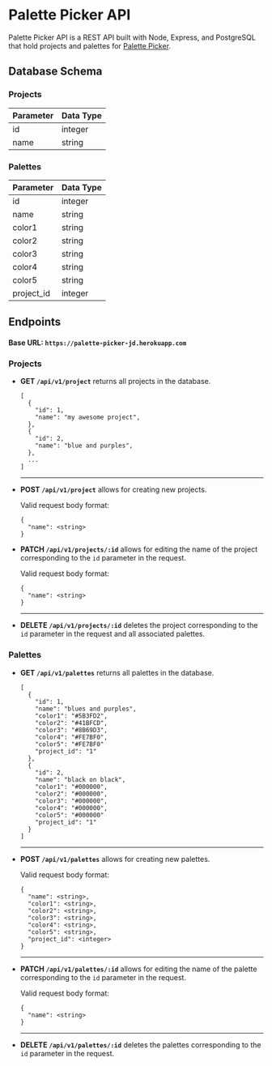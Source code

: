 # Palette Picker API
Palette Picker API is a REST API built with Node, Express, and PostgreSQL that hold projects and palettes for [Palette Picker]().

## Database Schema

### Projects
| Parameter    | Data Type |
|:-------------|:----------|
| id           | integer   |
| name         | string    |

### Palettes
| Parameter        | Data Type |
|:-----------------|:----------|
| id               | integer   |
| name             | string    |
| color1           | string    |
| color2           | string    |
| color3           | string    |
| color4           | string    |
| color5           | string    |
| project_id       | integer   |

## Endpoints

#### Base URL: `https://palette-picker-jd.herokuapp.com`

### Projects
* __GET `/api/v1/project`__ returns all projects in the database.

  ```
  [
    {
      "id": 1,
      "name": "my awesome project",
    },
    {
      "id": 2,
      "name": "blue and purples",
    },
    ...
  ]
  ```
  ___
* __POST `/api/v1/project`__ allows for creating new projects.

  Valid request body format:
  ```
  {
    "name": <string>
  }
  ```
* __PATCH `/api/v1/projects/:id`__ allows for editing the name of the project corresponding to the `id` parameter in the request.

  Valid request body format:
  ```
  {
    "name": <string>
  }
  ```
  ___
* __DELETE `/api/v1/projects/:id`__ deletes the project corresponding to the `id` parameter in the request and all associated palettes.

### Palettes
* __GET `/api/v1/palettes`__ returns all palettes in the database.

  ```
  [
    {
      "id": 1,
      "name": "blues and purples",
      "color1": "#5B3FD2",
      "color2": "#41BFCD",
      "color3": "#8B69D3",
      "color4": "#FE7BF0",
      "color5": "#FE7BF0"
      "project_id": "1"
    },
    {
      "id": 2,
      "name": "black on black",
      "color1": "#000000",
      "color2": "#000000",
      "color3": "#000000",
      "color4": "#000000",
      "color5": "#000000"
      "project_id": "1"
    }
  ]
  ```
  ___  
* __POST `/api/v1/palettes`__ allows for creating new palettes.

  Valid request body format:
  ```
  {
    "name": <string>,
    "color1": <string>,
    "color2": <string>,
    "color3": <string>,
    "color4": <string>,
    "color5": <string>,
    "project_id": <integer>
  }
  ```
  ___
* __PATCH `/api/v1/palettes/:id`__ allows for editing the name of the palette corresponding to the `id` parameter in the request.

  Valid request body format:
  ```
  {
    "name": <string>
  }
  ```
  ___
* __DELETE `/api/v1/palettes/:id`__ deletes the palettes corresponding to the `id` parameter in the request.